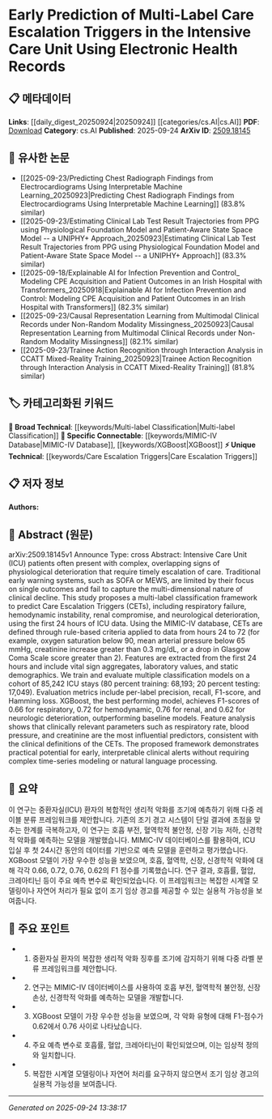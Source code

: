 <!-- KEYWORD_LINKING_METADATA:
{
  "processed_timestamp": "2025-09-24T13:38:17.214354",
  "vocabulary_version": "1.0",
  "selected_keywords": [
    "Multi-label Classification",
    "Care Escalation Triggers",
    "MIMIC-IV Database",
    "XGBoost"
  ],
  "rejected_keywords": [],
  "similarity_scores": {
    "Multi-label Classification": 0.72,
    "Care Escalation Triggers": 0.8,
    "MIMIC-IV Database": 0.75,
    "XGBoost": 0.78
  },
  "extraction_method": "AI_prompt_based",
  "budget_applied": true,
  "candidates_json": {
    "candidates": [
      {
        "surface": "multi-label classification",
        "canonical": "Multi-label Classification",
        "aliases": [
          "multi-label prediction"
        ],
        "category": "broad_technical",
        "rationale": "Multi-label classification is a key machine learning technique relevant to predicting multiple outcomes simultaneously.",
        "novelty_score": 0.55,
        "connectivity_score": 0.78,
        "specificity_score": 0.65,
        "link_intent_score": 0.72
      },
      {
        "surface": "Care Escalation Triggers",
        "canonical": "Care Escalation Triggers",
        "aliases": [
          "CETs"
        ],
        "category": "unique_technical",
        "rationale": "This is a unique concept introduced in the paper, crucial for understanding the specific application of the proposed framework.",
        "novelty_score": 0.85,
        "connectivity_score": 0.6,
        "specificity_score": 0.9,
        "link_intent_score": 0.8
      },
      {
        "surface": "MIMIC-IV database",
        "canonical": "MIMIC-IV Database",
        "aliases": [
          "MIMIC-IV"
        ],
        "category": "specific_connectable",
        "rationale": "The MIMIC-IV database is a widely used resource in medical research, facilitating connections to other studies using the same dataset.",
        "novelty_score": 0.4,
        "connectivity_score": 0.85,
        "specificity_score": 0.7,
        "link_intent_score": 0.75
      },
      {
        "surface": "XGBoost",
        "canonical": "XGBoost",
        "aliases": [],
        "category": "specific_connectable",
        "rationale": "XGBoost is a popular machine learning algorithm, enhancing connectivity with other works utilizing this technique.",
        "novelty_score": 0.3,
        "connectivity_score": 0.9,
        "specificity_score": 0.6,
        "link_intent_score": 0.78
      }
    ],
    "ban_list_suggestions": [
      "early warning systems",
      "classification models",
      "evaluation metrics"
    ]
  },
  "decisions": [
    {
      "candidate_surface": "multi-label classification",
      "resolved_canonical": "Multi-label Classification",
      "decision": "linked",
      "scores": {
        "novelty": 0.55,
        "connectivity": 0.78,
        "specificity": 0.65,
        "link_intent": 0.72
      }
    },
    {
      "candidate_surface": "Care Escalation Triggers",
      "resolved_canonical": "Care Escalation Triggers",
      "decision": "linked",
      "scores": {
        "novelty": 0.85,
        "connectivity": 0.6,
        "specificity": 0.9,
        "link_intent": 0.8
      }
    },
    {
      "candidate_surface": "MIMIC-IV database",
      "resolved_canonical": "MIMIC-IV Database",
      "decision": "linked",
      "scores": {
        "novelty": 0.4,
        "connectivity": 0.85,
        "specificity": 0.7,
        "link_intent": 0.75
      }
    },
    {
      "candidate_surface": "XGBoost",
      "resolved_canonical": "XGBoost",
      "decision": "linked",
      "scores": {
        "novelty": 0.3,
        "connectivity": 0.9,
        "specificity": 0.6,
        "link_intent": 0.78
      }
    }
  ]
}
-->

# Early Prediction of Multi-Label Care Escalation Triggers in the Intensive Care Unit Using Electronic Health Records

## 📋 메타데이터

**Links**: [[daily_digest_20250924|20250924]] [[categories/cs.AI|cs.AI]]
**PDF**: [Download](https://arxiv.org/pdf/2509.18145.pdf)
**Category**: cs.AI
**Published**: 2025-09-24
**ArXiv ID**: [2509.18145](https://arxiv.org/abs/2509.18145)

## 🔗 유사한 논문
- [[2025-09-23/Predicting Chest Radiograph Findings from Electrocardiograms Using Interpretable Machine Learning_20250923|Predicting Chest Radiograph Findings from Electrocardiograms Using Interpretable Machine Learning]] (83.8% similar)
- [[2025-09-23/Estimating Clinical Lab Test Result Trajectories from PPG using Physiological Foundation Model and Patient-Aware State Space Model -- a UNIPHY+ Approach_20250923|Estimating Clinical Lab Test Result Trajectories from PPG using Physiological Foundation Model and Patient-Aware State Space Model -- a UNIPHY+ Approach]] (83.3% similar)
- [[2025-09-18/Explainable AI for Infection Prevention and Control_ Modeling CPE Acquisition and Patient Outcomes in an Irish Hospital with Transformers_20250918|Explainable AI for Infection Prevention and Control: Modeling CPE Acquisition and Patient Outcomes in an Irish Hospital with Transformers]] (82.3% similar)
- [[2025-09-23/Causal Representation Learning from Multimodal Clinical Records under Non-Random Modality Missingness_20250923|Causal Representation Learning from Multimodal Clinical Records under Non-Random Modality Missingness]] (82.1% similar)
- [[2025-09-23/Trainee Action Recognition through Interaction Analysis in CCATT Mixed-Reality Training_20250923|Trainee Action Recognition through Interaction Analysis in CCATT Mixed-Reality Training]] (81.8% similar)

## 🏷️ 카테고리화된 키워드
**🧠 Broad Technical**: [[keywords/Multi-label Classification|Multi-label Classification]]
**🔗 Specific Connectable**: [[keywords/MIMIC-IV Database|MIMIC-IV Database]], [[keywords/XGBoost|XGBoost]]
**⚡ Unique Technical**: [[keywords/Care Escalation Triggers|Care Escalation Triggers]]

## 📋 저자 정보

**Authors:** 

## 📄 Abstract (원문)

arXiv:2509.18145v1 Announce Type: cross 
Abstract: Intensive Care Unit (ICU) patients often present with complex, overlapping signs of physiological deterioration that require timely escalation of care. Traditional early warning systems, such as SOFA or MEWS, are limited by their focus on single outcomes and fail to capture the multi-dimensional nature of clinical decline. This study proposes a multi-label classification framework to predict Care Escalation Triggers (CETs), including respiratory failure, hemodynamic instability, renal compromise, and neurological deterioration, using the first 24 hours of ICU data. Using the MIMIC-IV database, CETs are defined through rule-based criteria applied to data from hours 24 to 72 (for example, oxygen saturation below 90, mean arterial pressure below 65 mmHg, creatinine increase greater than 0.3 mg/dL, or a drop in Glasgow Coma Scale score greater than 2). Features are extracted from the first 24 hours and include vital sign aggregates, laboratory values, and static demographics. We train and evaluate multiple classification models on a cohort of 85,242 ICU stays (80 percent training: 68,193; 20 percent testing: 17,049). Evaluation metrics include per-label precision, recall, F1-score, and Hamming loss. XGBoost, the best performing model, achieves F1-scores of 0.66 for respiratory, 0.72 for hemodynamic, 0.76 for renal, and 0.62 for neurologic deterioration, outperforming baseline models. Feature analysis shows that clinically relevant parameters such as respiratory rate, blood pressure, and creatinine are the most influential predictors, consistent with the clinical definitions of the CETs. The proposed framework demonstrates practical potential for early, interpretable clinical alerts without requiring complex time-series modeling or natural language processing.

## 📝 요약

이 연구는 중환자실(ICU) 환자의 복합적인 생리적 악화를 조기에 예측하기 위해 다중 레이블 분류 프레임워크를 제안합니다. 기존의 조기 경고 시스템이 단일 결과에 초점을 맞추는 한계를 극복하고자, 이 연구는 호흡 부전, 혈역학적 불안정, 신장 기능 저하, 신경학적 악화를 예측하는 모델을 개발했습니다. MIMIC-IV 데이터베이스를 활용하여, ICU 입실 후 첫 24시간 동안의 데이터를 기반으로 예측 모델을 훈련하고 평가했습니다. XGBoost 모델이 가장 우수한 성능을 보였으며, 호흡, 혈역학, 신장, 신경학적 악화에 대해 각각 0.66, 0.72, 0.76, 0.62의 F1 점수를 기록했습니다. 연구 결과, 호흡률, 혈압, 크레아티닌 등이 주요 예측 변수로 확인되었습니다. 이 프레임워크는 복잡한 시계열 모델링이나 자연어 처리가 필요 없이 조기 임상 경고를 제공할 수 있는 실용적 가능성을 보여줍니다.

## 🎯 주요 포인트

- 1. 중환자실 환자의 복잡한 생리적 악화 징후를 조기에 감지하기 위해 다중 라벨 분류 프레임워크를 제안합니다.
- 2. 연구는 MIMIC-IV 데이터베이스를 사용하여 호흡 부전, 혈역학적 불안정, 신장 손상, 신경학적 악화를 예측하는 모델을 개발합니다.
- 3. XGBoost 모델이 가장 우수한 성능을 보였으며, 각 악화 유형에 대해 F1-점수가 0.62에서 0.76 사이로 나타났습니다.
- 4. 주요 예측 변수로 호흡률, 혈압, 크레아티닌이 확인되었으며, 이는 임상적 정의와 일치합니다.
- 5. 복잡한 시계열 모델링이나 자연어 처리를 요구하지 않으면서 조기 임상 경고의 실용적 가능성을 보여줍니다.


---

*Generated on 2025-09-24 13:38:17*